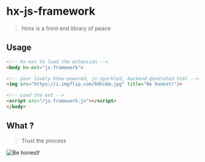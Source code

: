 # hx-js-framework
> htmx is a front end library of peace

## Usage

````html
<!-- hx-ext to load the extension -->
<body hx-ext="js-framework">

<!-- your lovely htmx-powered, js-sparkled, backend-generated html -->
<img src="https://i.imgflip.com/8dhi6m.jpg" title="Be honest!"/>

<!-- Load the ext -->
<script src="/js-framework.js"></script> 
</body>
````

## What ?
> Trust the process

![Be honest!](https://i.imgflip.com/8dhi6m.jpg)
